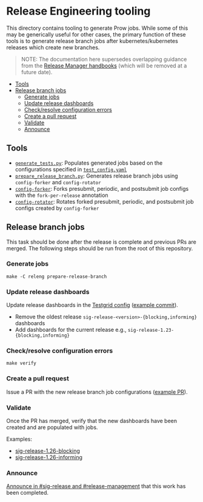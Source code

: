 # Release Engineering tooling

This directory contains tooling to generate Prow jobs.
While some of this may be generically useful for other cases, the primary
function of these tools is to generate release branch jobs after
kubernetes/kubernetes releases which create new branches.

> NOTE: The documentation here supersedes overlapping guidance from the
[Release Manager handbooks][branch-manager-handbook] (which will be removed at
a future date).

- [Tools](#tools)
- [Release branch jobs](#release-branch-jobs)
  - [Generate jobs](#generate-jobs)
  - [Update release dashboards](#update-release-dashboards)
  - [Check/resolve configuration errors](#checkresolve-configuration-errors)
  - [Create a pull request](#create-a-pull-request)
  - [Validate](#validate)
  - [Announce](#announce)

## Tools

- [`generate_tests.py`](./generate_tests.py): Populates generated jobs based on
  the configurations specified in [`test_config.yaml`](./test_config.yaml)
- [`prepare_release_branch.py`](./releng/prepare_release_branch.py): Generates
  release branch jobs using `config-forker` and `config-rotator`
- [`config-forker`](./config-forker/README.md): Forks presubmit, periodic, and
  postsubmit job configs with the `fork-per-release` annotation
- [`config-rotator`](./config-rotator/README.md): Rotates forked presubmit,
  periodic, and postsubmit job configs created by `config-forker`

## Release branch jobs

This task should be done after the release is complete and previous PRs are
merged. The following steps should be run from the root of this repository.

### Generate jobs

```console
make -C releng prepare-release-branch
```

### Update release dashboards

Update release dashboards in the [Testgrid config](https://git.k8s.io/test-infra/config/testgrids/kubernetes/sig-release/config.yaml) ([example commit](https://github.com/kubernetes/test-infra/pull/15023/commits/cad8a3ce8ef3537568b12619634dff702b16cda7)).

- Remove the oldest release `sig-release-<version>-{blocking,informing}` dashboards
- Add dashboards for the current release e.g., `sig-release-1.23-{blocking,informing}`

### Check/resolve configuration errors

```console
make verify
```

### Create a pull request

Issue a PR with the new release branch job configurations ([example PR](https://github.com/kubernetes/test-infra/pull/15023)).

### Validate

Once the PR has merged, verify that the new dashboards have been created and are populated with jobs.

Examples:

- [sig-release-1.26-blocking](https://testgrid.k8s.io/sig-release-1.26-blocking)
- [sig-release-1.26-informing](https://testgrid.k8s.io/sig-release-1.26-informing)

### Announce

[Announce in #sig-release and #release-management](https://kubernetes.slack.com/archives/C2C40FMNF/p1565746110248300?thread_ts=1565701466.241200&cid=C2C40FMNF) that this work has been completed.

[branch-manager-handbook]: https://git.k8s.io/sig-release/release-engineering/role-handbooks/branch-manager.md
